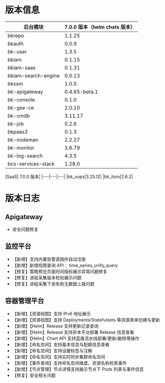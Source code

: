 # 版本信息

|后台模块| 7.0.0 版本（helm chats 版本）|
| -- | -- |
|bkrepo|1.1.25|
|bkauth|0.0.9|
|bk-user|1.3.5|
|bkiam|0.1.15|
|bkiam-saas|0.1.31|
|bkiam-search-engine|0.0.13|
|bkssm|1.0.5|
|bk-apigateway|0.4.65-beta.1|
|bk-console|0.1.0|
|bk-gse-ce|2.0.10|
|bk-cmdb|3.11.17|
|bk-job|0.2.6|
|bkpaas3|0.1.3|
|bk-nodeman|2.2.27|
|bk-monitor|3.6.79|
|bk-log-search|4.3.5|
|bcs-services-stack|1.28.0|

|SaaS| 7.0.0 版本|
|---|---|---|
|bk_sops|3.25.12|
|bk_itsm|2.6.2|

# 版本日志

## Apigateway 

- 安全问题修复

## 监控平台

- 【新增】支持内置告警源插件自动注册
- 【新增】新增视图查询 API： time_series_unify_query
- 【修复】策略预览页面时间指标展示异常问题修复
- 【修复】进程采集版本校验展示问题
- 【修复】进程采集下发失败无数据上报问题

## 容器管理平台

- 【新增】【资源视图】支持 IPv6 地址展示
- 【新增】【资源视图】支持 Deployments/Statefulsets 等资源表单创建与更新
- 【新增】【Helm】Release 支持更新记录查询
- 【新增】【Helm】Release 支持非本平台部署 Release 信息查看
- 【新增】【Helm】Chart API 支持蓝盾流水线部署/更新/删除等操作
- 【新增】【命名空间】支持基本信息与配额信息查看
- 【新增】【命名空间】支持设置标签与注解
- 【新增】【命名空间】支持实时同步集群命名空间
- 【新增】【事件查询】支持命名空间维度、资源名称检索事件
- 【新增】【节点管理】节点详情支持展示节点下 Pods 列表与事件信息
- 【修复】安全相关问题